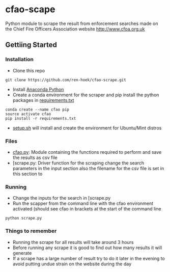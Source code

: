 # cfao-scape

Python module to scrape the result from enforcement searches made
 on the Chief Fire Officers Association website http://www.cfoa.org.uk

## Gettiing Started

### Installation
* Clone this repo
```
git clone https://github.com/ren-hoek/cfao-scrape.git
```
* Install [Anaconda Python](https://docs.continuum.io/anaconda/install)
* Create a conda environment for the scraper and pip install the python
 packages in [requirements.txt](./requirments.txt)
``` 
conda create --name cfao pip
source activate cfao
pip install -r requirements.txt
```
* [setup.sh](./setup.sh) will install and create the environment for Ubuntu/Mint distros 

### Files
* [cfao.py](./cfao.py): Module containing the functions required to perform and save the results
 as csv file 
* [scrape.py[](./scrape.py): Driver function for the scraping change the search parameters in the input
 section also the filename for the csv file is set in this section to

### Running
* Change the inputs for the search in [scrape.py[](./scrape.py)
* Run the scapper from the command line with the cfao environment activated
 (should see cfao in brackets at the start of the command line
```
python scrape.py
``` 

### Things to remember
* Running the scrape for all results will take around 3 hours
* Before running any scrape it is good to find out how many
 results it will generate
* If a scrape has a large number of result try to do it later in
 the evening to avoid putting undue strain on the website during
 the day 
